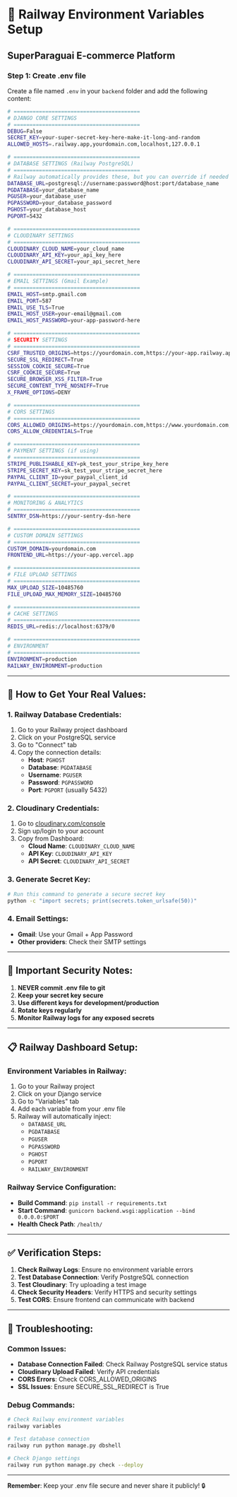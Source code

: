 # 🚂 Railway Environment Variables Setup
## SuperParaguai E-commerce Platform

### **Step 1: Create .env file**
Create a file named `.env` in your `backend` folder and add the following content:

```bash
# ========================================
# DJANGO CORE SETTINGS
# ========================================
DEBUG=False
SECRET_KEY=your-super-secret-key-here-make-it-long-and-random
ALLOWED_HOSTS=.railway.app,yourdomain.com,localhost,127.0.0.1

# ========================================
# DATABASE SETTINGS (Railway PostgreSQL)
# ========================================
# Railway automatically provides these, but you can override if needed
DATABASE_URL=postgresql://username:password@host:port/database_name
PGDATABASE=your_database_name
PGUSER=your_database_user
PGPASSWORD=your_database_password
PGHOST=your_database_host
PGPORT=5432

# ========================================
# CLOUDINARY SETTINGS
# ========================================
CLOUDINARY_CLOUD_NAME=your_cloud_name
CLOUDINARY_API_KEY=your_api_key_here
CLOUDINARY_API_SECRET=your_api_secret_here

# ========================================
# EMAIL SETTINGS (Gmail Example)
# ========================================
EMAIL_HOST=smtp.gmail.com
EMAIL_PORT=587
EMAIL_USE_TLS=True
EMAIL_HOST_USER=your-email@gmail.com
EMAIL_HOST_PASSWORD=your-app-password-here

# ========================================
# SECURITY SETTINGS
# ========================================
CSRF_TRUSTED_ORIGINS=https://yourdomain.com,https://your-app.railway.app,https://your-app.vercel.app
SECURE_SSL_REDIRECT=True
SESSION_COOKIE_SECURE=True
CSRF_COOKIE_SECURE=True
SECURE_BROWSER_XSS_FILTER=True
SECURE_CONTENT_TYPE_NOSNIFF=True
X_FRAME_OPTIONS=DENY

# ========================================
# CORS SETTINGS
# ========================================
CORS_ALLOWED_ORIGINS=https://yourdomain.com,https://www.yourdomain.com,https://your-app.vercel.app,https://your-app.railway.app
CORS_ALLOW_CREDENTIALS=True

# ========================================
# PAYMENT SETTINGS (if using)
# ========================================
STRIPE_PUBLISHABLE_KEY=pk_test_your_stripe_key_here
STRIPE_SECRET_KEY=sk_test_your_stripe_secret_here
PAYPAL_CLIENT_ID=your_paypal_client_id
PAYPAL_CLIENT_SECRET=your_paypal_secret

# ========================================
# MONITORING & ANALYTICS
# ========================================
SENTRY_DSN=https://your-sentry-dsn-here

# ========================================
# CUSTOM DOMAIN SETTINGS
# ========================================
CUSTOM_DOMAIN=yourdomain.com
FRONTEND_URL=https://your-app.vercel.app

# ========================================
# FILE UPLOAD SETTINGS
# ========================================
MAX_UPLOAD_SIZE=10485760
FILE_UPLOAD_MAX_MEMORY_SIZE=10485760

# ========================================
# CACHE SETTINGS
# ========================================
REDIS_URL=redis://localhost:6379/0

# ========================================
# ENVIRONMENT
# ========================================
ENVIRONMENT=production
RAILWAY_ENVIRONMENT=production
```

---

## 🔑 **How to Get Your Real Values:**

### **1. Railway Database Credentials:**
1. Go to your Railway project dashboard
2. Click on your PostgreSQL service
3. Go to "Connect" tab
4. Copy the connection details:
   - **Host**: `PGHOST`
   - **Database**: `PGDATABASE`
   - **Username**: `PGUSER`
   - **Password**: `PGPASSWORD`
   - **Port**: `PGPORT` (usually 5432)

### **2. Cloudinary Credentials:**
1. Go to [cloudinary.com/console](https://cloudinary.com/console)
2. Sign up/login to your account
3. Copy from Dashboard:
   - **Cloud Name**: `CLOUDINARY_CLOUD_NAME`
   - **API Key**: `CLOUDINARY_API_KEY`
   - **API Secret**: `CLOUDINARY_API_SECRET`

### **3. Generate Secret Key:**
```bash
# Run this command to generate a secure secret key
python -c "import secrets; print(secrets.token_urlsafe(50))"
```

### **4. Email Settings:**
- **Gmail**: Use your Gmail + App Password
- **Other providers**: Check their SMTP settings

---

## 🚨 **Important Security Notes:**

1. **NEVER commit .env file to git**
2. **Keep your secret key secure**
3. **Use different keys for development/production**
4. **Rotate keys regularly**
5. **Monitor Railway logs for any exposed secrets**

---

## 📋 **Railway Dashboard Setup:**

### **Environment Variables in Railway:**
1. Go to your Railway project
2. Click on your Django service
3. Go to "Variables" tab
4. Add each variable from your .env file
5. Railway will automatically inject:
   - `DATABASE_URL`
   - `PGDATABASE`
   - `PGUSER`
   - `PGPASSWORD`
   - `PGHOST`
   - `PGPORT`
   - `RAILWAY_ENVIRONMENT`

### **Railway Service Configuration:**
- **Build Command**: `pip install -r requirements.txt`
- **Start Command**: `gunicorn backend.wsgi:application --bind 0.0.0.0:$PORT`
- **Health Check Path**: `/health/`

---

## ✅ **Verification Steps:**

1. **Check Railway Logs**: Ensure no environment variable errors
2. **Test Database Connection**: Verify PostgreSQL connection
3. **Test Cloudinary**: Try uploading a test image
4. **Check Security Headers**: Verify HTTPS and security settings
5. **Test CORS**: Ensure frontend can communicate with backend

---

## 🔧 **Troubleshooting:**

### **Common Issues:**
- **Database Connection Failed**: Check Railway PostgreSQL service status
- **Cloudinary Upload Failed**: Verify API credentials
- **CORS Errors**: Check CORS_ALLOWED_ORIGINS
- **SSL Issues**: Ensure SECURE_SSL_REDIRECT is True

### **Debug Commands:**
```bash
# Check Railway environment variables
railway variables

# Test database connection
railway run python manage.py dbshell

# Check Django settings
railway run python manage.py check --deploy
```

---

**Remember**: Keep your .env file secure and never share it publicly! 🔒

